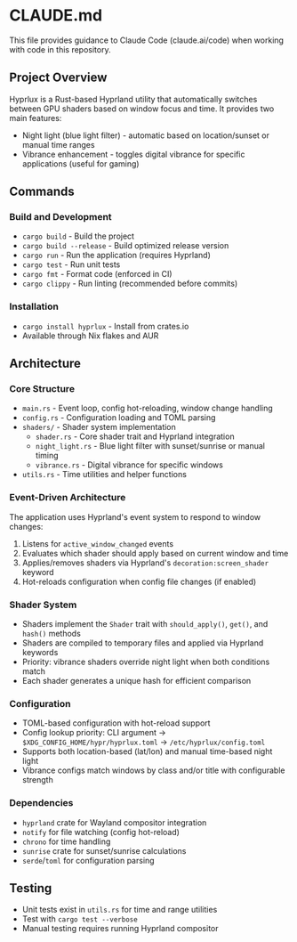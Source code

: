 # CLAUDE.md

This file provides guidance to Claude Code (claude.ai/code) when working with code in this repository.

## Project Overview

Hyprlux is a Rust-based Hyprland utility that automatically switches between GPU shaders based on window focus and time. It provides two main features:
- Night light (blue light filter) - automatic based on location/sunset or manual time ranges
- Vibrance enhancement - toggles digital vibrance for specific applications (useful for gaming)

## Commands

### Build and Development
- `cargo build` - Build the project
- `cargo build --release` - Build optimized release version
- `cargo run` - Run the application (requires Hyprland)
- `cargo test` - Run unit tests
- `cargo fmt` - Format code (enforced in CI)
- `cargo clippy` - Run linting (recommended before commits)

### Installation
- `cargo install hyprlux` - Install from crates.io
- Available through Nix flakes and AUR

## Architecture

### Core Structure
- `main.rs` - Event loop, config hot-reloading, window change handling
- `config.rs` - Configuration loading and TOML parsing
- `shaders/` - Shader system implementation
  - `shader.rs` - Core shader trait and Hyprland integration
  - `night_light.rs` - Blue light filter with sunset/sunrise or manual timing
  - `vibrance.rs` - Digital vibrance for specific windows
- `utils.rs` - Time utilities and helper functions

### Event-Driven Architecture
The application uses Hyprland's event system to respond to window changes:
1. Listens for `active_window_changed` events
2. Evaluates which shader should apply based on current window and time
3. Applies/removes shaders via Hyprland's `decoration:screen_shader` keyword
4. Hot-reloads configuration when config file changes (if enabled)

### Shader System
- Shaders implement the `Shader` trait with `should_apply()`, `get()`, and `hash()` methods
- Shaders are compiled to temporary files and applied via Hyprland keywords
- Priority: vibrance shaders override night light when both conditions match
- Each shader generates a unique hash for efficient comparison

### Configuration
- TOML-based configuration with hot-reload support
- Config lookup priority: CLI argument → `$XDG_CONFIG_HOME/hypr/hyprlux.toml` → `/etc/hyprlux/config.toml`
- Supports both location-based (lat/lon) and manual time-based night light
- Vibrance configs match windows by class and/or title with configurable strength

### Dependencies
- `hyprland` crate for Wayland compositor integration
- `notify` for file watching (config hot-reload)
- `chrono` for time handling
- `sunrise` crate for sunset/sunrise calculations
- `serde`/`toml` for configuration parsing

## Testing
- Unit tests exist in `utils.rs` for time and range utilities
- Test with `cargo test --verbose`
- Manual testing requires running Hyprland compositor